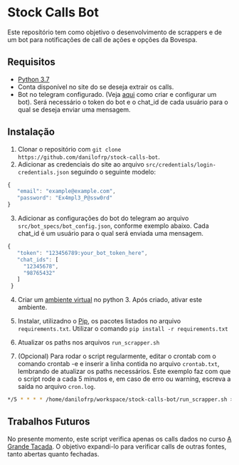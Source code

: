 # Stock Calls Bot
Este reposítório tem como objetivo o desenvolvimento de scrappers e de um bot para notificações de call de ações e opções da Bovespa.

## Requisitos

 - [Python 3.7](https://www.python.org/downloads/)
 - Conta disponível no site do se deseja extrair os calls.
 - Bot no telegram configurado. (Veja [aqui](https://core.telegram.org/bots) como criar e configurar um bot). Será necessário o token do bot e o chat_id de cada usuário para o qual se deseja enviar uma mensagem. 


## Instalação
 1. Clonar o repositório com `git clone https://github.com/danilofrp/stock-calls-bot`.
 2. Adicionar as credenciais do site ao arquivo `src/credentials/login-credentials.json` seguindo o seguinte modelo:
 ```javascript
 {
    "email": "example@example.com",
    "password": "Ex4mpl3_P@ssw0rd"
 }
 ```
 3. Adicionar as configurações do bot do telegram ao arquivo `src/bot_specs/bot_config.json`, conforme exemplo abaixo. Cada chat_id é um usuário para o qual será enviada uma mensagem.
 
 ```javascript
 {
    "token": "123456789:your_bot_token_here",
    "chat_ids": [
      "12345678",
      "98765432"
    ]
  }
 ```
 4. Criar um [ambiente virtual](https://docs.python.org/3/library/venv.html) no python 3. Após criado, ativar este ambiente.
 5. Instalar, utilizadno o [Pip](https://pip.pypa.io/en/stable/), os pacotes listados no arquivo `requirements.txt`. Utilizar o comando `pip install -r requirements.txt`
 6. Atualizar os paths nos arquivos `run_scrapper.sh`
 
 7. (Opcional) Para rodar o script regularmente, editar o crontab com o comando crontab -e e inserir a linha contida no arquivo `crontab.txt`, lembrando de atualizar os paths necessários. Este exemplo faz com que o script rode a cada 5 minutos e, em caso de erro ou warning, escreva a saída no arquivo `cron.log`.
 ```bash
 */5 * * * * /home/danilofrp/workspace/stock-calls-bot/run_scrapper.sh > /home/danilofrp/workspace/stock-calls-bot/cron.log 2>&1
 ```
 
 
 ## Trabalhos Futuros
 No presente momento, este script verifica apenas os calls dados no curso [A Grande Tacada](http://blog.fernandogoes.com/curso-online-de-opcoes-grande-tacada/). O objetivo expandi-lo para verificar calls de outras fontes, tanto abertas quanto fechadas.  
